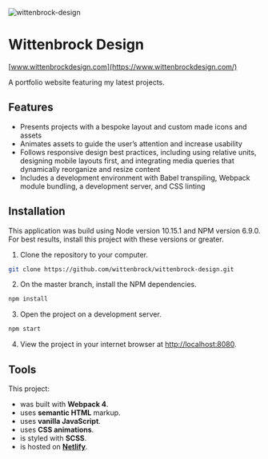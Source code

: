 ![wittenbrock-design](https://user-images.githubusercontent.com/41911653/58655685-7ee09780-82cf-11e9-80c8-c5e8aede20eb.png)

# Wittenbrock Design

[www.wittenbrockdesign.com](https://www.wittenbrockdesign.com/)

A portfolio website featuring my latest projects.

## Features
* Presents projects with a bespoke layout and custom made icons and assets
* Animates assets to guide the user’s attention and increase usability
* Follows responsive design best practices, including using relative units, designing mobile layouts first, and integrating media queries that dynamically reorganize and resize content
* Includes a development environment with Babel transpiling, Webpack module bundling, a development server, and CSS linting


## Installation

This application was build using Node version 10.15.1 and NPM version 6.9.0. For best results, install this project with these versions or greater.

1. Clone the repository  to your computer.

```bash
git clone https://github.com/wittenbrock/wittenbrock-design.git
```

2. On the master branch, install the NPM dependencies.

```bash
npm install
```

3. Open the project on a development server.

```bash
npm start
```

4. View the project in your internet browser at [http://localhost:8080](http://localhost:8080).

## Tools

This project:

* was built with **Webpack 4**.
* uses **semantic HTML** markup.
* uses **vanilla JavaScript**.
* uses **CSS animations**.
* is styled with **SCSS**.
* is hosted on **[Netlify](https://www.wittenbrockdesign.com/)**.
